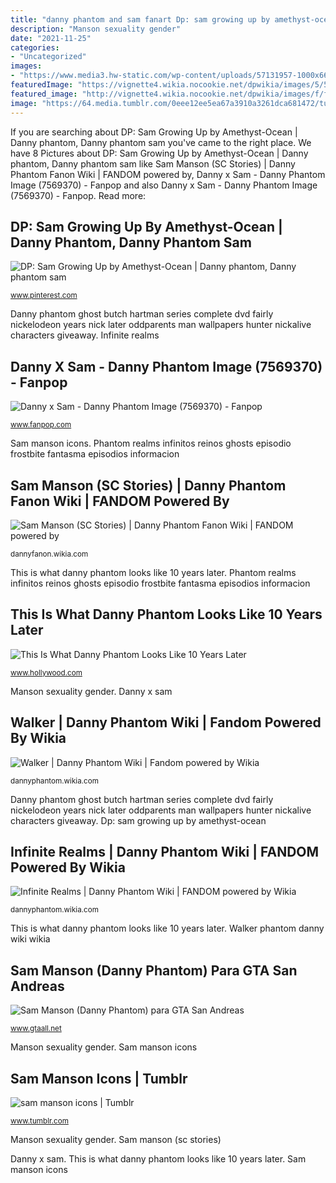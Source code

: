 ```yaml
---
title: "danny phantom and sam fanart Dp: sam growing up by amethyst-ocean"
description: "Manson sexuality gender"
date: "2021-11-25"
categories:
- "Uncategorized"
images:
- "https://www.media3.hw-static.com/wp-content/uploads/57131957-1000x660.jpg"
featuredImage: "https://vignette4.wikia.nocookie.net/dpwikia/images/5/5d/S03e02_title_card.png/revision/latest?cb=20151128195505"
featured_image: "http://vignette4.wikia.nocookie.net/dpwikia/images/f/fc/S01e15_Walker_full_view.png/revision/latest?cb=20160625022819"
image: "https://64.media.tumblr.com/0eee12ee5ea67a3910a3261dca681472/tumblr_pgizd2TrFd1vsem7s_1280.png"
---
```


If you are searching about DP: Sam Growing Up by Amethyst-Ocean | Danny phantom, Danny phantom sam you've came to the right place. We have 8 Pictures about DP: Sam Growing Up by Amethyst-Ocean | Danny phantom, Danny phantom sam like Sam Manson (SC Stories) | Danny Phantom Fanon Wiki | FANDOM powered by, Danny x Sam - Danny Phantom Image (7569370) - Fanpop and also Danny x Sam - Danny Phantom Image (7569370) - Fanpop. Read more:

## DP: Sam Growing Up By Amethyst-Ocean | Danny Phantom, Danny Phantom Sam

![DP: Sam Growing Up by Amethyst-Ocean | Danny phantom, Danny phantom sam](https://i.pinimg.com/originals/c7/92/68/c79268d0000339ad45be4ab5dae52395.png "Danny phantom ghost butch hartman series complete dvd fairly nickelodeon years nick later oddparents man wallpapers hunter nickalive characters giveaway")

<small>www.pinterest.com</small>

Danny phantom ghost butch hartman series complete dvd fairly nickelodeon years nick later oddparents man wallpapers hunter nickalive characters giveaway. Infinite realms

## Danny X Sam - Danny Phantom Image (7569370) - Fanpop

![Danny x Sam - Danny Phantom Image (7569370) - Fanpop](http://images2.fanpop.com/images/photos/7500000/Danny-x-Sam-danny-phantom-7569370-801-592.jpg "Walker phantom danny wiki wikia")

<small>www.fanpop.com</small>

Sam manson icons. Phantom realms infinitos reinos ghosts episodio frostbite fantasma episodios informacion

## Sam Manson (SC Stories) | Danny Phantom Fanon Wiki | FANDOM Powered By

![Sam Manson (SC Stories) | Danny Phantom Fanon Wiki | FANDOM powered by](http://vignette4.wikia.nocookie.net/dannyfanon/images/f/f2/SC_Sam_Manson_Profile_1.png/revision/latest?cb=20160803232458 "Sam manson icons")

<small>dannyfanon.wikia.com</small>

This is what danny phantom looks like 10 years later. Phantom realms infinitos reinos ghosts episodio frostbite fantasma episodios informacion

## This Is What Danny Phantom Looks Like 10 Years Later

![This Is What Danny Phantom Looks Like 10 Years Later](https://www.media3.hw-static.com/wp-content/uploads/57131957-1000x660.jpg "Phantom realms infinitos reinos ghosts episodio frostbite fantasma episodios informacion")

<small>www.hollywood.com</small>

Manson sexuality gender. Danny x sam

## Walker | Danny Phantom Wiki | Fandom Powered By Wikia

![Walker | Danny Phantom Wiki | Fandom powered by Wikia](http://vignette4.wikia.nocookie.net/dpwikia/images/f/fc/S01e15_Walker_full_view.png/revision/latest?cb=20160625022819 "Sam manson (sc stories)")

<small>dannyphantom.wikia.com</small>

Danny phantom ghost butch hartman series complete dvd fairly nickelodeon years nick later oddparents man wallpapers hunter nickalive characters giveaway. Dp: sam growing up by amethyst-ocean

## Infinite Realms | Danny Phantom Wiki | FANDOM Powered By Wikia

![Infinite Realms | Danny Phantom Wiki | FANDOM powered by Wikia](https://vignette4.wikia.nocookie.net/dpwikia/images/5/5d/S03e02_title_card.png/revision/latest?cb=20151128195505 "Danny x sam")

<small>dannyphantom.wikia.com</small>

This is what danny phantom looks like 10 years later. Walker phantom danny wiki wikia

## Sam Manson (Danny Phantom) Para GTA San Andreas

![Sam Manson (Danny Phantom) para GTA San Andreas](https://cs2.gtaall.net/screenshots/d9802/2020-03/original/2dec444bdacaa936de6efc0bd6e1e6de8b940fd4/785714-gta-sa-2020-03-24-16-35-24-36-result.jpg "Walker phantom danny wiki wikia")

<small>www.gtaall.net</small>

Manson sexuality gender. Sam manson icons

## Sam Manson Icons | Tumblr

![sam manson icons | Tumblr](https://64.media.tumblr.com/0eee12ee5ea67a3910a3261dca681472/tumblr_pgizd2TrFd1vsem7s_1280.png "Manson sexuality gender")

<small>www.tumblr.com</small>

Manson sexuality gender. Sam manson (sc stories)

Danny x sam. This is what danny phantom looks like 10 years later. Sam manson icons
